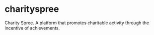 # charityspree
Charity Spree. A platform that promotes charitable activity through the incentive of achievements.
